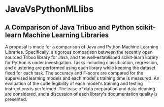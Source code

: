 # JavaVsPythonMLlibs
## A Comparison of Java Tribuo and Python scikit-learn Machine Learning Libraries

A proposal is made for a comparison of Java and Python Machine Learning Libraries. Specifically, a rigorous comparison between the recently open sourced Tribuo library for Java, and the well-established scikit-learn library for Python is under investigation. Tasks including classification, regression, and clustering are performed using each library while keeping the dataset fixed for each task. The accuracy and F-score are compared for the supervised learning models and each model's training time is measured. An evaluation of the code legibility of each model's training and testing instructions is performed. The ease of data preparation and data cleaning are considered, and a discussion of each library's documentation quality is presented.
